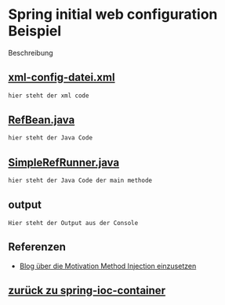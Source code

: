 # Spring initial web configuration Beispiel

Beschreibung

## [xml-config-datei.xml](../../../src/main/resources/ref/simple-ref.xml)
```xml
hier steht der xml code
```
## [RefBean.java](../../../src/main/java/ch/wesr/spring/core/container/xml/dependencyinjection/ref/RefBean.java)
````java
hier steht der Java Code
````

## [SimpleRefRunner.java](../../../src/main/java/ch/wesr/spring/core/container/xml/dependencyinjection/ref/SimpleRefRunner.java)
````java
hier steht der Java Code der main methode
````

## output
````text
Hier steht der Output aus der Console
````

## Referenzen
* [Blog über die Motivation Method Injection einzusetzen](https://spring.io/blog/2004/08/06/method-injection/)


## [zurück zu spring-ioc-container](../../../spring-ioc-container.md)
